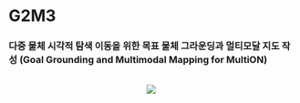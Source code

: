 # G2M3
### 다중 물체 시각적 탐색 이동을 위한 목표 물체 그라운딩과 멀티모달 지도 작성 (Goal Grounding and Multimodal Mapping for MultiON)


<br>
<div align="center">
  <img src="https://github.com/checkjunghyeon/M3RF/blob/main/docs/m3rf_model_architecture.png" />&nbsp
</div>

